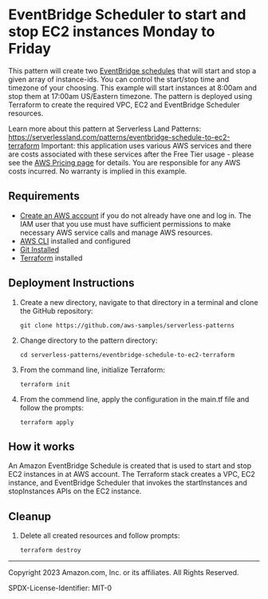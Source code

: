 # EventBridge Scheduler to start and stop EC2 instances Monday to Friday

This pattern will create two [EventBridge schedules](https://docs.aws.amazon.com/scheduler/latest/UserGuide/getting-started.html) that will start and stop a given array of instance-ids. You can control the start/stop time and timezone of your choosing. This example will start instances at 8:00am and stop them at 17:00am US/Eastern timezone. The pattern is deployed using Terraform to create the required VPC, EC2 and EventBridge Scheduler resources. 

Learn more about this pattern at Serverless Land Patterns: https://serverlessland.com/patterns/eventbridge-schedule-to-ec2-terraform
Important: this application uses various AWS services and there are costs associated with these services after the Free Tier usage - please see the [AWS Pricing page](https://aws.amazon.com/pricing/) for details. You are responsible for any AWS costs incurred. No warranty is implied in this example.

## Requirements

* [Create an AWS account](https://portal.aws.amazon.com/gp/aws/developer/registration/index.html) if you do not already have one and log in. The IAM user that you use must have sufficient permissions to make necessary AWS service calls and manage AWS resources.
* [AWS CLI](https://docs.aws.amazon.com/cli/latest/userguide/install-cliv2.html) installed and configured
* [Git Installed](https://git-scm.com/book/en/v2/Getting-Started-Installing-Git)
* [Terraform](https://learn.hashicorp.com/tutorials/terraform/install-cli?in=terraform/aws-get-started) installed

## Deployment Instructions

1. Create a new directory, navigate to that directory in a terminal and clone the GitHub repository:
    ``` 
    git clone https://github.com/aws-samples/serverless-patterns
    ```
1. Change directory to the pattern directory:
    ```
    cd serverless-patterns/eventbridge-schedule-to-ec2-terraform
    ```
1. From the command line, initialize Terraform:
    ```
    terraform init
    ```
1. From the commend line, apply the configuration in the main.tf file and follow the prompts:
    ```
    terraform apply
    ```


## How it works

An Amazon EventBridge Schedule is created that is used to start and stop EC2 instances in at AWS account. The Terraform stack creates a VPC, EC2 instance, and EventBridge Scheduler that invokes the startInstances and stopInstances APIs on the EC2 instance.


## Cleanup
 
1. Delete all created resources and follow prompts:
    ```
    terraform destroy
    ```
----
Copyright 2023 Amazon.com, Inc. or its affiliates. All Rights Reserved.

SPDX-License-Identifier: MIT-0
